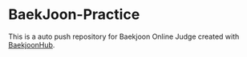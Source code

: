 # BaekJoon-Practice
This is a auto push repository for Baekjoon Online Judge created with [BaekjoonHub](https://github.com/BaekjoonHub/BaekjoonHub).
